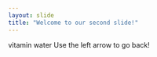 ```yaml
---
layout: slide
title: "Welcome to our second slide!"
---
```

vitamin water
Use the left arrow to go back!
